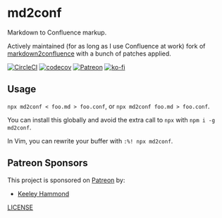 # md2conf

Markdown to Confluence markup.

Actively maintained (for as long as I use Confluence at work) fork of
[markdown2confluence](https://github.com/chunpu/markdown2confluence) with a
bunch of patches applied.

[![CircleCI](https://circleci.com/gh/zacanger/md2conf.svg?style=svg)](https://circleci.com/gh/zacanger/md2conf) [![codecov](https://codecov.io/gh/zacanger/md2conf/branch/master/graph/badge.svg)](https://codecov.io/gh/zacanger/md2conf) [![Patreon](https://img.shields.io/badge/patreon-donate-yellow.svg)](https://www.patreon.com/zacanger) [![ko-fi](https://img.shields.io/badge/donate-KoFi-yellow.svg)](https://ko-fi.com/U7U2110VB)

## Usage

`npx md2conf < foo.md > foo.conf`, or `npx md2conf foo.md > foo.conf`.

You can install this globally and avoid the extra call to `npx` with `npm i -g
md2conf`.

In Vim, you can rewrite your buffer with `:%! npx md2conf`.

## Patreon Sponsors
This project is sponsored on [Patreon](https://www.patreon.com/zacanger) by:

* [Keeley Hammond](https://github.com/VerteDinde)

[LICENSE](./LICENSE.md)

